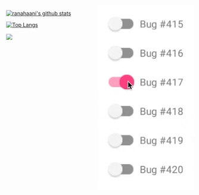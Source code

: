 

<!--
**ranahaani/ranahaani** is a ✨ _special_ ✨ repository because its `README.md` (this file) appears on your GitHub profile.

Here are some ideas to get you started:

- 🔭 I’m currently working on ...
- 🌱 I’m currently learning ...
- 👯 I’m looking to collaborate on ...
- 🤔 I’m looking for help with ...
- 💬 Ask me about ...
- 📫 How to reach me: ...
- 😄 Pronouns: ...
- ⚡ Fun fact: ...
-->

<img align="right" alt="Not a joke" width="257" height="499" src="7J1M.gif" />

[![ranahaani's github stats](https://github-readme-stats.vercel.app/api?username=ranahaani&count_private=true&theme=default)](https://github.com/ranahaani/ranahaani)

[![Top Langs](https://github-readme-stats.vercel.app/api/top-langs/?username=ranahaani&layout=compact&theme=default)](https://github.com/ranahaani/ranahaani)

<a href="https://github.com/ranahaani/YouTube-Downloader">
  <img align="center" src="https://github-readme-stats.vercel.app/api/pin/?username=ranahaani&repo=YouTube-Downloader&theme=default" />
</a>


